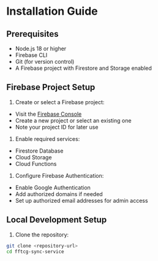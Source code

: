 # Installation Guide

## Prerequisites

- Node.js 18 or higher
- Firebase CLI
- Git (for version control)
- A Firebase project with Firestore and Storage enabled

## Firebase Project Setup

1. Create or select a Firebase project:

- Visit the [Firebase Console](https://console.firebase.google.com/)
- Create a new project or select an existing one
- Note your project ID for later use

1. Enable required services:

- Firestore Database
- Cloud Storage
- Cloud Functions

1. Configure Firebase Authentication:

- Enable Google Authentication
- Add authorized domains if needed
- Set up authorized email addresses for admin access

## Local Development Setup

1. Clone the repository:

```bash
git clone <repository-url>
cd fftcg-sync-service
